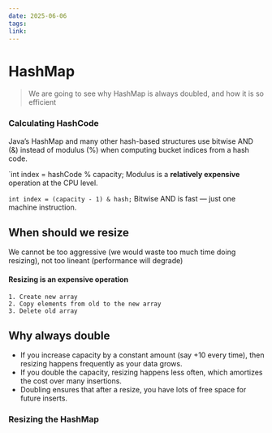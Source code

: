 ```yaml
---
date: 2025-06-06
tags: 
link:
---
```


# HashMap

> We are going to see why HashMap is always doubled, and how it is so efficient


### Calculating HashCode

 Java’s HashMap and many other hash-based structures use bitwise AND (&) instead of modulus (%) when computing bucket indices from a hash code.

`int index = hashCode % capacity;
Modulus is a **relatively expensive** operation at the CPU level.

`int index = (capacity - 1) & hash;`
Bitwise AND is fast — just one machine instruction.

## When should we resize

We cannot be too aggressive (we would waste too much time doing resizing), not too lineant (performance will degrade)


#### Resizing is an expensive operation
	1. Create new array
	2. Copy elements from old to the new array
	3. Delete old array

## Why always double

- If you increase capacity by a constant amount (say +10 every time), then resizing happens frequently as your data grows.
- If you double the capacity, resizing happens less often, which amortizes the cost over many insertions.
- Doubling ensures that after a resize, you have lots of free space for future inserts.


### Resizing the HashMap

